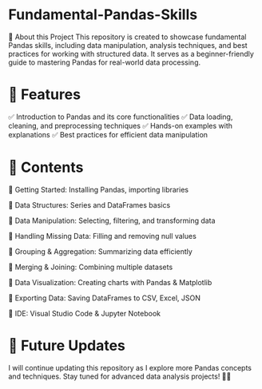 # Fundamental-Pandas-Skills
📌 About this Project
This repository is created to showcase fundamental Pandas skills, including data manipulation, analysis techniques, and best practices for working with structured data. It serves as a beginner-friendly guide to mastering Pandas for real-world data processing.

# 🚀 Features
✅ Introduction to Pandas and its core functionalities
✅ Data loading, cleaning, and preprocessing techniques
✅ Hands-on examples with explanations
✅ Best practices for efficient data manipulation

# 📂 Contents

🔹 Getting Started: Installing Pandas, importing libraries

🔹 Data Structures: Series and DataFrames basics

🔹 Data Manipulation: Selecting, filtering, and transforming data

🔹 Handling Missing Data: Filling and removing null values

🔹 Grouping & Aggregation: Summarizing data efficiently

🔹 Merging & Joining: Combining multiple datasets

🔹 Data Visualization: Creating charts with Pandas & Matplotlib

🔹 Exporting Data: Saving DataFrames to CSV, Excel, JSON

🔹 IDE: Visual Studio Code & Jupyter Notebook


# 📢 Future Updates
I will continue updating this repository as I explore more Pandas concepts and techniques. Stay tuned for advanced data analysis projects! 🚀✨